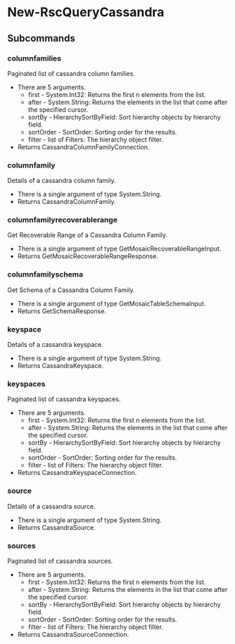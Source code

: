 # New-RscQueryCassandra
## Subcommands
### columnfamilies
Paginated list of cassandra column families.

- There are 5 arguments.
    - first - System.Int32: Returns the first n elements from the list.
    - after - System.String: Returns the elements in the list that come after the specified cursor.
    - sortBy - HierarchySortByField: Sort hierarchy objects by hierarchy field.
    - sortOrder - SortOrder: Sorting order for the results.
    - filter - list of Filters: The hierarchy object filter.
- Returns CassandraColumnFamilyConnection.
### columnfamily
Details of a cassandra column family.

- There is a single argument of type System.String.
- Returns CassandraColumnFamily.
### columnfamilyrecoverablerange
Get Recoverable Range of a Cassandra Column Family.

- There is a single argument of type GetMosaicRecoverableRangeInput.
- Returns GetMosaicRecoverableRangeResponse.
### columnfamilyschema
Get Schema of a Cassandra Column Family.

- There is a single argument of type GetMosaicTableSchemaInput.
- Returns GetSchemaResponse.
### keyspace
Details of a cassandra keyspace.

- There is a single argument of type System.String.
- Returns CassandraKeyspace.
### keyspaces
Paginated list of cassandra keyspaces.

- There are 5 arguments.
    - first - System.Int32: Returns the first n elements from the list.
    - after - System.String: Returns the elements in the list that come after the specified cursor.
    - sortBy - HierarchySortByField: Sort hierarchy objects by hierarchy field.
    - sortOrder - SortOrder: Sorting order for the results.
    - filter - list of Filters: The hierarchy object filter.
- Returns CassandraKeyspaceConnection.
### source
Details of a cassandra source.

- There is a single argument of type System.String.
- Returns CassandraSource.
### sources
Paginated list of cassandra sources.

- There are 5 arguments.
    - first - System.Int32: Returns the first n elements from the list.
    - after - System.String: Returns the elements in the list that come after the specified cursor.
    - sortBy - HierarchySortByField: Sort hierarchy objects by hierarchy field.
    - sortOrder - SortOrder: Sorting order for the results.
    - filter - list of Filters: The hierarchy object filter.
- Returns CassandraSourceConnection.
